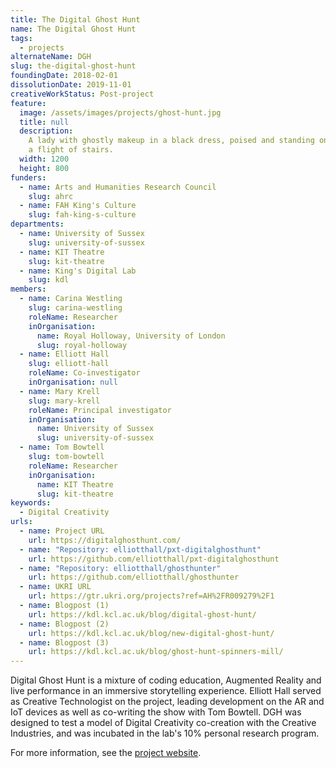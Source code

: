 ```yaml
---
title: The Digital Ghost Hunt
name: The Digital Ghost Hunt
tags:
  - projects
alternateName: DGH
slug: the-digital-ghost-hunt
foundingDate: 2018-02-01
dissolutionDate: 2019-11-01
creativeWorkStatus: Post-project
feature:
  image: /assets/images/projects/ghost-hunt.jpg
  title: null
  description:
    A lady with ghostly makeup in a black dress, poised and standing on
    a flight of stairs.
  width: 1200
  height: 800
funders:
  - name: Arts and Humanities Research Council
    slug: ahrc
  - name: FAH King's Culture
    slug: fah-king-s-culture
departments:
  - name: University of Sussex
    slug: university-of-sussex
  - name: KIT Theatre
    slug: kit-theatre
  - name: King's Digital Lab
    slug: kdl
members:
  - name: Carina Westling
    slug: carina-westling
    roleName: Researcher
    inOrganisation:
      name: Royal Holloway, University of London
      slug: royal-holloway
  - name: Elliott Hall
    slug: elliott-hall
    roleName: Co-investigator
    inOrganisation: null
  - name: Mary Krell
    slug: mary-krell
    roleName: Principal investigator
    inOrganisation:
      name: University of Sussex
      slug: university-of-sussex
  - name: Tom Bowtell
    slug: tom-bowtell
    roleName: Researcher
    inOrganisation:
      name: KIT Theatre
      slug: kit-theatre
keywords:
  - Digital Creativity
urls:
  - name: Project URL
    url: https://digitalghosthunt.com/
  - name: "Repository: elliotthall/pxt-digitalghosthunt"
    url: https://github.com/elliotthall/pxt-digitalghosthunt
  - name: "Repository: elliotthall/ghosthunter"
    url: https://github.com/elliotthall/ghosthunter
  - name: UKRI URL
    url: https://gtr.ukri.org/projects?ref=AH%2FR009279%2F1
  - name: Blogpost (1)
    url: https://kdl.kcl.ac.uk/blog/digital-ghost-hunt/
  - name: Blogpost (2)
    url: https://kdl.kcl.ac.uk/blog/new-digital-ghost-hunt/
  - name: Blogpost (3)
    url: https://kdl.kcl.ac.uk/blog/ghost-hunt-spinners-mill/
---
```


Digital Ghost Hunt is a mixture of coding education, Augmented Reality and live performance in an immersive storytelling experience.
Elliott Hall served as Creative Technologist on the project, leading development on the AR and IoT devices as well as co-writing the show with Tom Bowtell. DGH was designed to test a model of Digital Creativity co-creation with the Creative Industries, and was incubated in the lab's 10% personal research program.

For more information, see the [project website](https://digitalghosthunt.com).
